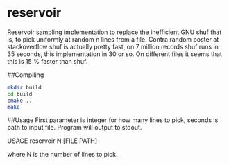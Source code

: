 # reservoir
Reservoir sampling implementation to replace the inefficient GNU shuf that is, to pick uniformly at random n lines from a file. Contra random poster at stackoverflow shuf is actually pretty fast, on 7 million records shuf runs in 35 seconds, this implementation in 30 or so. On different files it seems that this is 15 % faster than shuf.

##Compiling
```sh 
mkdir build
cd build
cmake ..
make
```
##Usage
First parameter is integer for how many lines to pick, seconds is path to input file. Program will output to stdout.

USAGE reservoir N [FILE PATH]

where N is the number of lines to pick.
